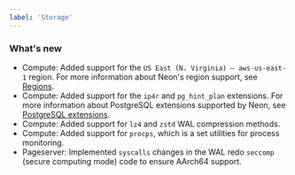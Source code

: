 ```yaml
---
label: 'Storage'
---
```


### What's new

- Compute: Added support for the `US East (N. Virginia) — aws-us-east-1` region. For more information about Neon's region support, see [Regions](/docs/introduction/regions).
- Compute: Added support for the `ip4r` and `pg_hint_plan` extensions. For more information about PostgreSQL extensions supported by Neon, see [PostgreSQL extensions](/docs/extensions/pg-extensions/).
- Compute: Added support for `lz4` and `zstd` WAL compression methods.
- Compute: Added support for `procps`, which is a set utilities for process monitoring.
- Pageserver: Implemented `syscalls` changes in the WAL redo `seccomp` (secure computing mode) code to ensure AArch64 support.
